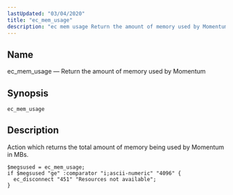 ```yaml
---
lastUpdated: "03/04/2020"
title: "ec_mem_usage"
description: "ec mem usage Return the amount of memory used by Momentum ec mem usage Action which returns the total amount of memory being used by Momentum in M Bs Example 16 80 ec mem usage example..."
---
```


<a name="sieve.ref.ec_mem_usage"></a> 
## Name

ec_mem_usage — Return the amount of memory used by Momentum

## Synopsis

`ec_mem_usage`

<a name="idp30257584"></a> 
## Description

Action which returns the total amount of memory being used by Momentum in MBs.

<a name="example.ec_mem_usage"></a> 


```
$megsused = ec_mem_usage;
if $megsused "ge" :comparator "i;ascii-numeric" "4096" {
  ec_disconnect "451" "Resources not available";
}
```